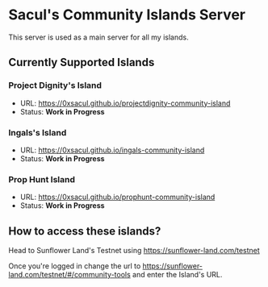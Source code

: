 # Sacul's Community Islands Server

This server is used as a main server for all my islands.

## Currently Supported Islands

### Project Dignity's Island
- URL: https://0xsacul.github.io/projectdignity-community-island
- Status: **Work in Progress**

### Ingals's Island
- URL: https://0xsacul.github.io/ingals-community-island
- Status: **Work in Progress**

### Prop Hunt Island
- URL: https://0xsacul.github.io/prophunt-community-island
- Status: **Work in Progress**

## How to access these islands?

Head to Sunflower Land's Testnet using https://sunflower-land.com/testnet

Once you're logged in change the url to https://sunflower-land.com/testnet/#/community-tools and enter the Island's URL.
